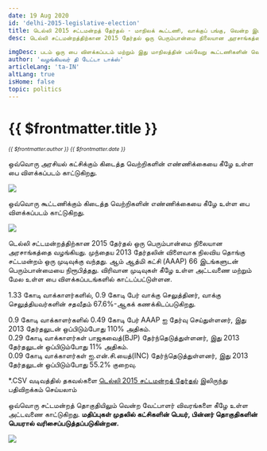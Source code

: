 ```yaml
---
date: 19 Aug 2020
id: 'delhi-2015-legislative-election'
title: டெல்லி 2015 சட்டமன்றத் தேர்தல் - மாநிலக் கூட்டணி, வாக்குப் பங்கு, வென்ற இடங்கள் மற்றும் முக்கிய நிகழ்வுகள்.
desc: டெல்லி சட்டமன்றத்திற்கான 2015 தேர்தல் ஒரு பெரும்பான்மை நிலையான அரசாங்கத்தை வழங்கியது. முந்தைய 2013 தேர்தலின் விளைவாக நிலவிய தொங்கு சட்டமன்றம் ஒரு முடிவுக்கு வந்தது. ஆம் ஆத்மி கட்சி (AAAP) 66 இடங்களுடன் பெரும்பான்மையை நிரூபித்தது. விரிவான முடிவுகள் கீழே உள்ள அட்டவணை மற்றும் மேல உள்ள பை  விளக்கப்படங்களில்

imgDesc: படம் ஒரு பை விளக்கப்படம் மற்றும் இது மாநிலத்தின் பல்வேறு கூட்டணிகளின் வெற்றிகளின் எண்ணிக்கையைக் காட்டுகிறது.
author: 'வழங்கியவர் தி டேட்டா டாக்ஸ்'
articleLang: 'ta-IN'
altLang: true
isHome: false
topic: politics
---
```


<altLang />

# {{ $frontmatter.title }}
<i style="font-size: 0.75em;"> {{ $frontmatter.author }} {{ $frontmatter.date }} </i>

ஒவ்வொரு அரசியல் கட்சிக்கும் கிடைத்த வெற்றிகளின் எண்ணிக்கையை கீழே உள்ள பை விளக்கப்படம் காட்டுகிறது.  

![](/img/politics/delhi-2015-legislative-election/dl-2015-election-1.png)

ஒவ்வொரு கூட்டணிக்கும் கிடைத்த வெற்றிகளின் எண்ணிக்கையை கீழே உள்ள பை விளக்கப்படம் காட்டுகிறது.  

![](/img/politics/delhi-2015-legislative-election/dl-2015-election-2.png)

டெல்லி சட்டமன்றத்திற்கான 2015 தேர்தல் ஒரு பெரும்பான்மை நிலையான அரசாங்கத்தை வழங்கியது. முந்தைய 2013 தேர்தலின் விளைவாக நிலவிய தொங்கு சட்டமன்றம் ஒரு முடிவுக்கு வந்தது. ஆம் ஆத்மி கட்சி (AAAP) 66 இடங்களுடன் பெரும்பான்மையை நிரூபித்தது. விரிவான முடிவுகள் கீழே உள்ள அட்டவணை மற்றும் மேல உள்ள பை  விளக்கப்படங்களில் காட்டப்பட்டுள்ளன.  

1.33 கோடி வாக்காளர்களில், 0.9 கோடி பேர் வாக்கு செலுத்தினர், வாக்கு செலுத்தியவர்களின் சதவீதம் 67.6%-ஆகக் கணக்கிடப்படுகிறது.    

0.9 கோடி வாக்காளர்களில் 0.49 கோடி பேர் AAAP ஐ தேர்வு செய்துள்ளனர், இது 2013 தேர்தலுடன் ஒப்பிடும்போது 110% அதிகம்.  
0.29 கோடி வாக்காளர்கள் பாஜகவைத்(BJP) தேர்ந்தெடுத்துள்ளனர், இது 2013 தேர்தலுடன் ஒப்பிடும்போது 11% அதிகம்.  
0.09 கோடி வாக்காளர்கள் ஐ.என்.சி.யைத்(INC) தேர்ந்தெடுத்துள்ளனர், இது 2013 தேர்தலுடன் ஒப்பிடும்போது 55.2% குறைவு.  

\*.CSV வடிவத்தில் தகவல்களை [டெல்லி 2015 சட்டமன்றத் தேர்தல்](http://thedatatalks.in/datas/politics/delhi-2015-legislative-election.csv) இலிருந்து பதிவிறக்கம் செய்யலாம்

ஒவ்வொரு சட்டமன்றத் தொகுதியிலும் வென்ற வேட்பாளர் விவரங்களை கீழே உள்ள அட்டவணை காட்டுகிறது.
**மதிப்புகள் முதலில் கட்சிகளின் பெயர், பின்னர் தொகுதிகளின் பெயரால் வரிசைப்படுத்தப்படுகின்றன.**

![](/img/politics/delhi-2015-legislative-election/dl-2015-election-3.png)


<style>

</style>